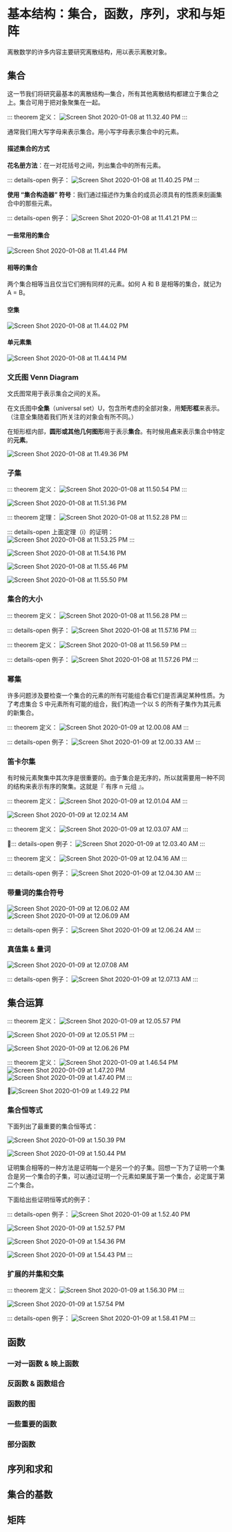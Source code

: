 # 基本结构：集合，函数，序列，求和与矩阵

离散数学的许多内容主要研究离散结构，用以表示离散对象。

## 集合

这一节我们将研究最基本的离散结构—集合，所有其他离散结构都建立于集合之上。集合可用于把对象聚集在一起。

::: theorem 定义：
![Screen Shot 2020-01-08 at 11.32.40 PM](https://i.imgur.com/HWYzZHF.png)
:::

通常我们用大写字母来表示集合。用小写字母表示集合中的元素。

#### 描述集合的方式

**花名册方法**：在一对花括号之间，列出集合中的所有元素。

::: details-open 例子：
![Screen Shot 2020-01-08 at 11.40.25 PM](https://i.imgur.com/n8tVmRn.png)
:::

**使用 “集合构造器” 符号**：我们通过描述作为集合的成员必须具有的性质来刻画集合中的那些元素。

::: details-open 例子：
![Screen Shot 2020-01-08 at 11.41.21 PM](https://i.imgur.com/o7aZc2L.png)
:::

#### 一些常用的集合

![Screen Shot 2020-01-08 at 11.41.44 PM](https://i.imgur.com/7ZzwhF8.png)

#### 相等的集合

两个集合相等当且仅当它们拥有同样的元素。如何 A 和 B 是相等的集合，就记为 A = B。

#### 空集

![Screen Shot 2020-01-08 at 11.44.02 PM](https://i.imgur.com/MKDOikW.png)

#### 单元素集

![Screen Shot 2020-01-08 at 11.44.14 PM](https://i.imgur.com/KTQOmL7.png)

### 文氏图 Venn Diagram

文氏图常用于表示集合之间的关系。

在文氏图中**全集**（universal set）U，包含所考虑的全部对象，用**矩形框**来表示。（注意全集随着我们所关注的对象会有所不同。）

在矩形框内部，**圆形或其他几何图形**用于表示**集合**。有时候用**点**来表示集合中特定的**元素**。

![Screen Shot 2020-01-08 at 11.49.36 PM](https://i.imgur.com/d9cKVRH.png)

### 子集

::: theorem 定义：
![Screen Shot 2020-01-08 at 11.50.54 PM](https://i.imgur.com/IPBnxU0.png)
:::

![Screen Shot 2020-01-08 at 11.51.36 PM](https://i.imgur.com/3b3ZUA4.png)

::: theorem 定理：
![Screen Shot 2020-01-08 at 11.52.28 PM](https://i.imgur.com/GOgtebd.png)
:::

::: details-open 上面定理（i）的证明：
![Screen Shot 2020-01-08 at 11.53.25 PM](https://i.imgur.com/yE1Yegp.png)
:::

![Screen Shot 2020-01-08 at 11.54.16 PM](https://i.imgur.com/7etC8Yk.png)

![Screen Shot 2020-01-08 at 11.55.46 PM](https://i.imgur.com/s9D0FLm.png)

![Screen Shot 2020-01-08 at 11.55.50 PM](https://i.imgur.com/wh1Hmri.png)

### 集合的大小

::: theorem 定义：
![Screen Shot 2020-01-08 at 11.56.28 PM](https://i.imgur.com/STGcbkO.png)
:::

::: details-open 例子：
![Screen Shot 2020-01-08 at 11.57.16 PM](https://i.imgur.com/qlXAzcf.png)
:::

::: theorem 定义：
![Screen Shot 2020-01-08 at 11.56.59 PM](https://i.imgur.com/J7Ui433.png)
:::

::: details-open 例子：
![Screen Shot 2020-01-08 at 11.57.26 PM](https://i.imgur.com/hREJKps.png)
:::

### 幂集

许多问题涉及要检查一个集合的元素的所有可能组合看它们是否满足某种性质。为了考虑集合 S 中元素所有可能的组合，我们构造一个以 S 的所有子集作为其元素的新集合。

::: theorem 定义：
![Screen Shot 2020-01-09 at 12.00.08 AM](https://i.imgur.com/NkaPH1c.png)
:::

::: details-open 例子：
![Screen Shot 2020-01-09 at 12.00.33 AM](https://i.imgur.com/IbnmIhg.png)
:::

### 笛卡尔集

有时候元素聚集中其次序是很重要的。由于集合是无序的，所以就需要用一种不同的结构来表示有序的聚集。这就是『 有序 n 元组 』。

::: theorem 定义：
![Screen Shot 2020-01-09 at 12.01.04 AM](https://i.imgur.com/d7kvhGO.png)
:::

![Screen Shot 2020-01-09 at 12.02.14 AM](https://i.imgur.com/tkmUwJH.png)

::: theorem 定义：
![Screen Shot 2020-01-09 at 12.03.07 AM](https://i.imgur.com/hs4JaHt.png)
:::

::: details-open 例子：
![Screen Shot 2020-01-09 at 12.03.40 AM](https://i.imgur.com/XQ2fy2C.png)
:::

::: theorem 定义：
![Screen Shot 2020-01-09 at 12.04.16 AM](https://i.imgur.com/RZ5KU5y.png)
:::

::: details-open 例子：
![Screen Shot 2020-01-09 at 12.04.30 AM](https://i.imgur.com/FBWqHxM.png)
:::

### 带量词的集合符号

![Screen Shot 2020-01-09 at 12.06.02 AM](https://i.imgur.com/aZuXrra.png)
![Screen Shot 2020-01-09 at 12.06.09 AM](https://i.imgur.com/Rb7sBRI.png)

::: details-open 例子：
![Screen Shot 2020-01-09 at 12.06.24 AM](https://i.imgur.com/nYYBSpt.png)
:::

### 真值集 & 量词

![Screen Shot 2020-01-09 at 12.07.08 AM](https://i.imgur.com/IPo79L7.png)

::: details-open 例子：
![Screen Shot 2020-01-09 at 12.07.13 AM](https://i.imgur.com/rPjo4Km.png)
:::

## 集合运算

::: theorem 定义：
![Screen Shot 2020-01-09 at 12.05.57 PM](https://i.imgur.com/Syg5hPl.png)

![Screen Shot 2020-01-09 at 12.05.51 PM](https://i.imgur.com/h7mTTJw.png)
:::

![Screen Shot 2020-01-09 at 12.06.26 PM](https://i.imgur.com/EuDeKRb.png)

::: theorem 定义：
![Screen Shot 2020-01-09 at 1.46.54 PM](https://i.imgur.com/nixX4Dt.png)
![Screen Shot 2020-01-09 at 1.47.20 PM](https://i.imgur.com/HXp5tQE.png)
![Screen Shot 2020-01-09 at 1.47.40 PM](https://i.imgur.com/x3TQt6U.png)
:::

![Screen Shot 2020-01-09 at 1.49.22 PM](https://i.imgur.com/M3bzqTK.png)

### 集合恒等式

下面列出了最重要的集合恒等式：

![Screen Shot 2020-01-09 at 1.50.39 PM](https://i.imgur.com/lCFw6Nw.png)

![Screen Shot 2020-01-09 at 1.50.44 PM](https://i.imgur.com/e41Lb33.png)

证明集合相等的一种方法是证明每一个是另一个的子集。回想一下为了证明一个集合是另一个集合的子集，可以通过证明一个元素如果属于第一个集合，必定属于第二个集合。

下面给出些证明恒等式的例子：

::: details-open 例子：
![Screen Shot 2020-01-09 at 1.52.40 PM](https://i.imgur.com/i6NJHBO.png)

![Screen Shot 2020-01-09 at 1.52.57 PM](https://i.imgur.com/hFn3jd9.png)

![Screen Shot 2020-01-09 at 1.54.36 PM](https://i.imgur.com/Rdc11yu.png)

![Screen Shot 2020-01-09 at 1.54.43 PM](https://i.imgur.com/oZT4Yke.png)
:::

### 扩展的并集和交集

::: theorem 定义：
![Screen Shot 2020-01-09 at 1.56.30 PM](https://i.imgur.com/fOtzM7I.png)
:::

![Screen Shot 2020-01-09 at 1.57.54 PM](https://i.imgur.com/ZFncr7e.png)

::: details-open 例子：
![Screen Shot 2020-01-09 at 1.58.41 PM](https://i.imgur.com/aZuGnLY.png)
:::

## 函数

### 一对一函数 & 映上函数

### 反函数 & 函数组合

### 函数的图

### 一些重要的函数

### 部分函数

## 序列和求和

## 集合的基数

## 矩阵
